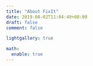 ```yaml
---
title: "About FixIt"
date: 2019-08-02T11:04:49+08:00
draft: false
comment: false

lightgallery: true

math:
  enable: true
---
```


